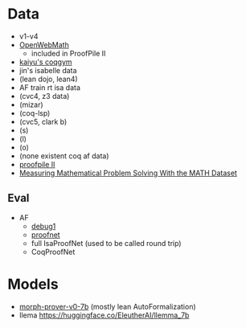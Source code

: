 # Data
- v1-v4
- [OpenWebMath](https://huggingface.co/datasets/open-web-math/open-web-math)
    - included in ProofPile II
- [kaiyu's coqgym](https://zenodo.org/records/8101883)
- jin's isabelle data
- (lean dojo, lean4)
- AF train rt isa data
- (cvc4, z3 data)
- (mizar)
- (coq-lsp)
- (cvc5, clark b)
- (s)
- (l)
- (o)
- (none existent coq af data)
- [proofpile II](https://huggingface.co/datasets/EleutherAI/proof-pile-2)
- [Measuring Mathematical Problem Solving With the MATH Dataset](https://github.com/hendrycks/math)

## Eval
- AF
    - [debug1](https://huggingface.co/datasets/brando/debug1_af)
    - [proofnet](https://huggingface.co/datasets/hoskinson-center/proofnet)
    - full IsaProofNet (used to be called round trip)
    - CoqProofNet

# Models
- [morph-prover-v0-7b](https://huggingface.co/morph-labs/morph-prover-v0-7b) (mostly lean AutoFormalization)
- llema https://huggingface.co/EleutherAI/llemma_7b
